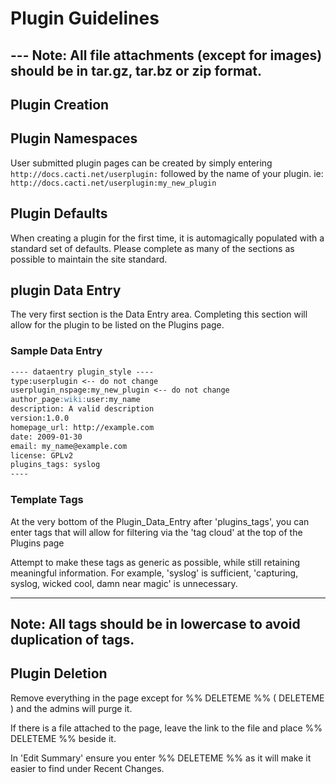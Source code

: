 # Plugin Guidelines

--- **Note:** All file attachments (except for images) should be in tar.gz,
tar.bz or zip format.
---

## Plugin Creation

## Plugin Namespaces

User submitted plugin pages can be created by simply entering
`http://docs.cacti.net/userplugin:` followed by the name of your plugin.  ie:
`http://docs.cacti.net/userplugin:my_new_plugin`

## Plugin Defaults

When creating a plugin for the first time, it is automagically populated with a
standard set of defaults. Please complete as many of the sections as possible
to maintain the site standard.

## plugin Data Entry

The very first section is the Data Entry area. Completing this section will
allow for the plugin to be listed on the Plugins page.

### Sample Data Entry

```markdown
---- dataentry plugin_style ----
type:userplugin <-- do not change
userplugin_nspage:my_new_plugin <-- do not change
author_page:wiki:user:my_name
description: A valid description
version:1.0.0
homepage_url: http://example.com
date: 2009-01-30
email: my_name@example.com
license: GPLv2
plugins_tags: syslog
----
```

### Template Tags

At the very bottom of the Plugin_Data_Entry after 'plugins_tags', you can enter
tags that will allow for filtering via the 'tag cloud' at the top of the
Plugins page

Attempt to make these tags as generic as possible, while still retaining
meaningful information.  For example, 'syslog' is sufficient, 'capturing,
syslog, wicked cool, damn near magic' is unnecessary.

---
**Note**: All tags should be in **lowercase** to avoid duplication of tags.
---

## Plugin Deletion

Remove everything in the page except for %% DELETEME %% ( DELETEME ) and the
admins will purge it.

If there is a file attached to the page, leave the link to the file and place
%% DELETEME %% beside it.

In 'Edit Summary' ensure you enter %% DELETEME %% as it will make it easier to
find under Recent Changes.
